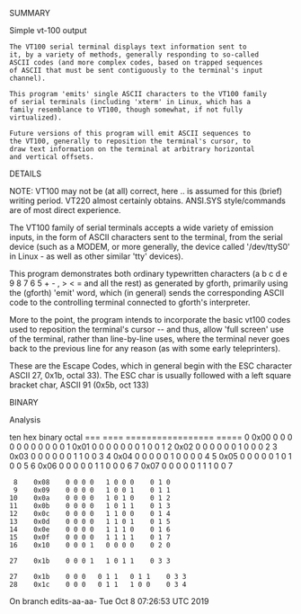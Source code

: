 SUMMARY

 Simple vt-100 output

    The VT100 serial terminal displays text information sent to
    it, by a variety of methods, generally responding to so-called
    ASCII codes (and more complex codes, based on trapped sequences
    of ASCII that must be sent contiguously to the terminal's input
    channel).

    This program 'emits' single ASCII characters to the VT100 family
    of serial terminals (including 'xterm' in Linux, which has a
    family resemblance to VT100, though somewhat, if not fully
    virtualized).

    Future versions of this program will emit ASCII sequences to
    the VT100, generally to reposition the terminal's cursor, to
    draw text information on the terminal at arbitrary horizontal
    and vertical offsets.


DETAILS

NOTE: VT100 may not be (at all) correct, here .. is assumed
for this (brief) writing period.  VT220 almost certainly
obtains.  ANSI.SYS style/commands are of most direct experience.


The VT100 family of serial terminals accepts a wide variety
of emission inputs, in the form of ASCII characters sent to
the terminal, from the serial device (such as a MODEM, or
more generally, the device called '/dev/ttyS0' in Linux - as
well as other similar 'tty' devices).


This program demonstrates both ordinary typewritten characters
(a b c d e 9 8 7 6 5 + - , > < = and all the rest) as generated
by gforth, primarily using the (gforth) 'emit' word, which (in
general) sends the corresponding ASCII code to the controlling
terminal connected to gforth's interpreter.

More to the point, the program intends to incorporate the basic
vt100 codes used to reposition the terminal's cursor -- and thus,
allow 'full screen' use of the terminal, rather than line-by-line
uses, where the terminal never goes back to the previous line for
any reason (as with some early teleprinters).

These are the Escape Codes, which in general begin with the ESC
character ASCII 27, 0x1b, octal 33).  The ESC char is usually
followed with a left square bracket char, ASCII 91 (0x5b, oct 133)


BINARY

 Analysis

   ten     hex          binary         octal
   ===    ====    =================    =====
     0    0x00    0 0 0 0   0 0 0 0    0 0 0
     1    0x01    0 0 0 0   0 0 0 1    0 0 1
     2    0x02    0 0 0 0   0 0 1 0    0 0 2
     3    0x03    0 0 0 0   0 0 1 1    0 0 3
     4    0x04    0 0 0 0   0 1 0 0    0 0 4
     5    0x05    0 0 0 0   0 1 0 1    0 0 5
     6    0x06    0 0 0 0   0 1 1 0    0 0 6
     7    0x07    0 0 0 0   0 1 1 1    0 0 7

     8    0x08    0 0 0 0   1 0 0 0    0 1 0
     9    0x09    0 0 0 0   1 0 0 1    0 1 1
    10    0x0a    0 0 0 0   1 0 1 0    0 1 2
    11    0x0b    0 0 0 0   1 0 1 1    0 1 3
    12    0x0c    0 0 0 0   1 1 0 0    0 1 4
    13    0x0d    0 0 0 0   1 1 0 1    0 1 5
    14    0x0e    0 0 0 0   1 1 1 0    0 1 6
    15    0x0f    0 0 0 0   1 1 1 1    0 1 7
    16    0x10    0 0 0 1   0 0 0 0    0 2 0

    27    0x1b    0 0 0 1   1 0 1 1    0 3 3

    27    0x1b    0 0 0   0 1 1   0 1 1    0 3 3
    28    0x1c    0 0 0   0 1 1   1 0 0    0 3 4

On branch edits-aa-aa-
Tue Oct  8 07:26:53 UTC 2019
